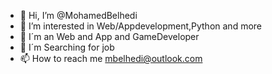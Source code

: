 - 👋 Hi, I’m @MohamedBelhedi
- 👀 I’m interested in Web/Appdevelopment,Python and more
- 🌱 I´m an Web and App and GameDeveloper
- 💞️ I´m Searching for job
- 📫 How to reach me mbelhedi@outlook.com

<!---
MohamedBelhedi/MohamedBelhedi is a ✨ special ✨ repository because its `README.md` (this file) appears on your GitHub profile.
You can click the Preview link to take a look at your changes.
--->
